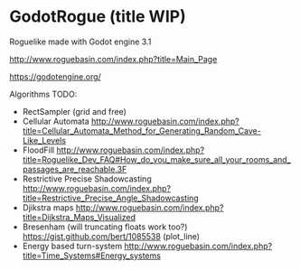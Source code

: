 # GodotRogue (title WIP)
Roguelike made with Godot engine 3.1

http://www.roguebasin.com/index.php?title=Main_Page

https://godotengine.org/

Algorithms TODO:
  - RectSampler (grid and free)
  - Cellular Automata http://www.roguebasin.com/index.php?title=Cellular_Automata_Method_for_Generating_Random_Cave-Like_Levels
  - FloodFill http://www.roguebasin.com/index.php?title=Roguelike_Dev_FAQ#How_do_you_make_sure_all_your_rooms_and_passages_are_reachable.3F
  - Restrictive Precise Shadowcasting http://www.roguebasin.com/index.php?title=Restrictive_Precise_Angle_Shadowcasting
  - Djikstra maps http://www.roguebasin.com/index.php?title=Dijkstra_Maps_Visualized
  - Bresenham (will truncating floats work too?) https://gist.github.com/bert/1085538 (plot_line)
  - Energy based turn-system http://www.roguebasin.com/index.php?title=Time_Systems#Energy_systems
